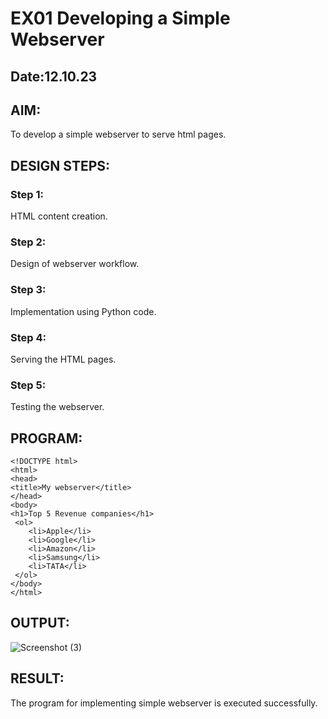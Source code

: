 # EX01 Developing a Simple Webserver
## Date:12.10.23

## AIM:
To develop a simple webserver to serve html pages.

## DESIGN STEPS:
### Step 1: 
HTML content creation.

### Step 2:
Design of webserver workflow.

### Step 3:
Implementation using Python code.

### Step 4:
Serving the HTML pages.

### Step 5:
Testing the webserver.

## PROGRAM:
```
<!DOCTYPE html>
<html>
<head>
<title>My webserver</title>
</head>
<body>
<h1>Top 5 Revenue companies</h1>
 <ol>
    <li>Apple</li>
    <li>Google</li>
    <li>Amazon</li>
    <li>Samsung</li>
    <li>TATA</li>
 </ol>
</body>
</html>
```

## OUTPUT:
![Screenshot (3)](https://github.com/NaveenKumar-008/simplewebserver/assets/128135244/c7436430-b93f-43a7-8ace-7f65321137e6)


## RESULT:
The program for implementing simple webserver is executed successfully.
